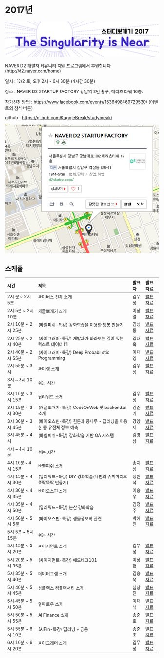 # 2017년

![](img/title.png)

 NAVER D2 개발자 커뮤니티 지원 프로그램에서 후원합니다(http://d2.naver.com/home)
 
 일시 : 12/2 토, 오후 2시 - 6시 30분 (4시간 30분)
 
 장소 : NAVER D2 STARTUP FACTORY
       강남역 2번 출구, 메리츠 타워 16층.
 
 참가신청 방법 : https://www.facebook.com/events/1536498469729530/  (이벤트의 참석 버튼)
  
 github - https://github.com/KaggleBreak/studybreak/
 
![](img/d2.png)

## 스케쥴

| 시간                | 제목                                                                  | 발표자 | 발표자료 |
|:---	|:---	|:---	|:---	|
| 2시 분 ~ 2시 5분    | 싸이버스 전체 소개                                                    | 김무성 |[발표자료](https://drive.google.com/open?id=1nXSfNk7-z74zULzBZX6NKixc6KD-3lmU6Nlr_TujsHI)|
| 2시 5분 ~ 2시 10분  | 캐글뽀개기 소개                                                       | 이상열 |[발표자료](https://drive.google.com/open?id=1ry3dxJRanKvHFBeQig1KeoTdwlYg65NxTNj8okdEM1E)|
| 2시 10분 ~ 2시 25분 | (바벨피쉬-특강) 강화학습을 이용한 챗봇 만들기                         | 김성동 |[발표자료](https://drive.google.com/open?id=1eL9eg0pYOpmSrLEbcPHXdQiQfUiWEQ7_)|
| 2시 25분 ~ 2시 40분 | (싸이그래머-특강) 개발자가 바라보는 깊이 있는 텍스트 데이터 !?!       | 김태욱 |[발표자료](https://drive.google.com/open?id=15Ne9szhwy7WrohIcf9Y0G0xjlnsiCQ03)|
| 2시 40분 ~ 2시 55분 | (싸이그래머-특강) Deep Probabilistic Programming                      | 이재영 |[발표자료](https://drive.google.com/open?id=1fQhsLyQqSS8AFiTKTZyZpm6zyqilJ3Tu)|
| 2시 55분 ~ 3시      | 싸이랭 소개                                                           | 김무성 |[발표자료](https://drive.google.com/open?id=1SeD74ItdrpAuB3lWceZ5LgRrBbaCf8D6ztCAwsLr23U)|
| 3시 ~ 3시 10분      | 쉬는 시간                                                             |        |          |
| 3시 10분 ~ 3시 15분 | 딥리워드 소개                                                         | 김무성 |[발표자료](https://drive.google.com/open?id=1IHeCIW9bJpYSujl1zMlMyVh9Qht7T4fYPKRdP3pYvSA)|
| 3시 15분 ~ 3시 30분 | (캐글뽀개기-특강) CodeOnWeb 및 backend.ai 소개                        | 김준기 |[발표자료](https://drive.google.com/open?id=1qUY25XCwnp5rMoQ_8629IkOWUdYHibHe)|
| 3시 30분 ~ 3시 45분 | (바이오스핀-특강) 힌튼과 콩나무 - 딥러닝을 이용한 콩 유전체 정보 예측 | 강양제 |[발표자료](https://drive.google.com/open?id=1GDCHDvW_OZnRQMkHcFlHFUxxFMAaCN55)|
| 3시 45분 ~ 4시      | (바벨피쉬-특강) 강화학습 기반 QA 시스템                               | 김영삼 |[발표자료](https://drive.google.com/open?id=1dWM6fRufZFWQvqp2NKvqXjrfBe_68tnu)|
| 4시 ~ 4시 10분      | 쉬는 시간                                                             |        |          |
| 4시 10분~ 4시 15분  | 바벨피쉬 소개                                                         | 송치성 |[발표자료](https://drive.google.com/open?id=17_dvC26reJtbweGyM2X-QaAol5kFp1_1)  |
| 4시 15분 ~ 4시 30분 | (딥리워드-특강) DIY 강화학습(나만의 슈퍼마리오 뚝딱뚝딱 만들기)       | 정원석 |[발표자료](https://drive.google.com/open?id=1Kdgyj99Lfx4F84jf8c6-yz9yOmtQN0_TO-EfG11vkBM)|
| 4시 30분 ~ 4시 35분 | 바이오스핀 소개                                                       | 이승우 |[발표자료](https://drive.google.com/open?id=1RW8zHsX_6T6LFvHDj_6TyrSynTK8BlU3)|
| 4시 35분 ~ 4시 50분 | (딥리워드-특강) 분산 강화학습 | 김정주 |[발표자료](https://drive.google.com/open?id=1LSN12iY0bNDKmDeqlgGoswqpUqWjDgsI)|
| 4시 50분 ~ 5시 5분  | (바이오스핀-특강) 생물정보학 관련                                     | 박혜진 |[발표자료](https://drive.google.com/open?id=1zKCrn0yWyM8La_yil4mLAzg6k46DUOqo)|
| 5시 5분 ~ 5시 15분  | 쉬는 시간                                                             |        |          |
| 5시 15분 ~ 5시 20분 | 싸이지먼트 소개                                                       | 김무성 |[발표자료](https://drive.google.com/open?id=1r7NCOdsih4AupBNr22CLkb22VrRO62pFlMMcmSiIR0Q)|
| 5시 20분 ~ 5시 35분 | (싸이지먼트-특강) 애드테크101                                         | 이상현 |[발표자료](https://drive.google.com/open?id=1b5eEGbMN081PZiLGV1rQhvIXcnztpQ2p)|
| 5시 35분 ~ 5시 40분 | 데이터그램 소개                                                       | 김승욱 |[발표자료](https://drive.google.com/open?id=1gRFlhco6Zucbruy7RtLAeLADE0t1k4P2)|
| 5시 40분 ~ 5시 45분 | 심플랙스 컴플랙서티 소개                                              | 심상진 |[발표자료](https://drive.google.com/open?id=1KNEiNBm8IQJJpKcL43gw8y1JbueRFiwi)|
| 5시 45분 ~ 5시 50분 | 알파로우 소개                                                         | 이재석 |[발표자료](https://drive.google.com/open?id=1uwQ8KgD7065l8UCGep4ZLasAkfYFuNGK)|
| 5시 50분 ~ 5시 55분 | AI Finance 소개                                                       | 송준호 |[발표자료](https://drive.google.com/open?id=1CkS-t8EnIafM9ZD6uao29Y-XWnh_0Tr6)|
| 5시 55분 ~ 6시 10분 | (AIFin-특강) 딥러닝 + 금융                                            | 송준호 |[발표자료](https://drive.google.com/open?id=1Z8V6vMz2jW6fwxZZn_II8ozLvoZm0nZS)|
| 6시 10분 ~ 6시 20분 | 싸이그래머 소개                                                       | 김무성 |[발표자료](https://drive.google.com/open?id=1RTv1-tJJqExtuk5RhCJn2B5jo2B3pYDwVKXhNGoH16s)|
